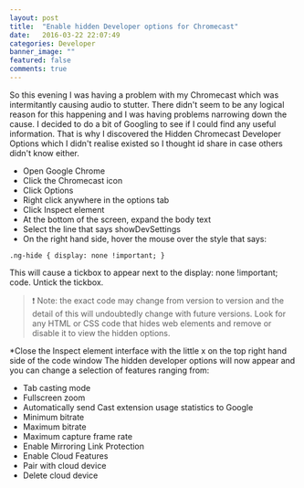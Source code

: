 ```yaml
---
layout: post
title:  "Enable hidden Developer options for Chromecast"
date:   2016-03-22 22:07:49
categories: Developer
banner_image: ""
featured: false
comments: true
---
```


So this evening I was having a problem with my Chromecast which was intermitantly causing audio to stutter. There didn't seem to be any logical reason for this happening and I was having problems narrowing down the cause. I decided to do a bit of Googling to see if I could find any useful information. That is why I discovered the Hidden Chromecast Developer Options which I didn't realise existed so I thought id share in case others didn't know either. 

<!--more-->

- Open Google Chrome
- Click the Chromecast icon
- Click Options
- Right click anywhere in the options tab
- Click Inspect element
- At the bottom of the screen, expand the body text
- Select the line that says showDevSettings
- On the right hand side, hover the mouse over the style that says:

`.ng-hide {
display: none !important;
}`

This will cause a tickbox to appear next to the display: none !important; code. Untick the tickbox.

> ❗ Note: the exact code may change from version to version and the detail of this will undoubtedly change with future versions. Look for any HTML or CSS code that hides web elements and remove or disable it to view the hidden options.

*Close the Inspect element interface with the little x on the top right hand side of the code window
The hidden developer options will now appear and you can change a selection of features ranging from:

- Tab casting mode
- Fullscreen zoom
- Automatically send Cast extension usage statistics to Google
- Minimum bitrate
- Maximum bitrate
- Maximum capture frame rate
- Enable Mirroring Link Protection
- Enable Cloud Features
- Pair with cloud device
- Delete cloud device
